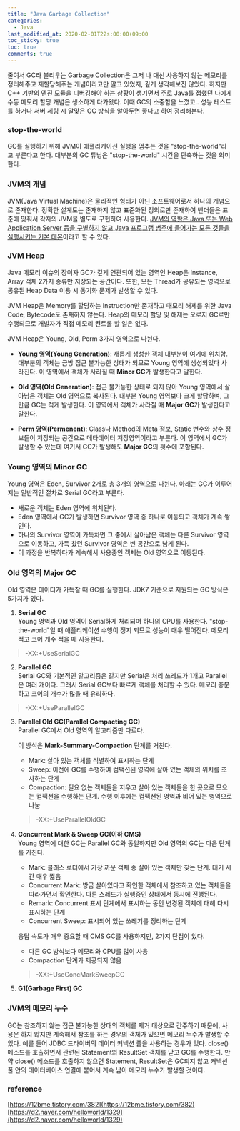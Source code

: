 ```yaml
---
title: "Java Garbage Collection"
categories:
  - Java
last_modified_at: 2020-02-01T22s:00:00+09:00
toc_sticky: true
toc: true
comments: true
---
```

줄여서 GC라 불리우는 Garbage Collection은 그저 나 대신 사용하지 않는 메모리를 정리해주고 재할당해주는 개념이라고만 알고 있었지, 깊게 생각해보진 않았다. 하지만 C++ 기반의 엔진 모듈을 디버깅해야 하는 상황이 생기면서 주로 Java를 접했던 나에게 수동 메모리 할당 개념은 생소하게 다가왔다. 이때 GC의 소중함을 느꼈고.. 성능 테스트를 하거나 서버 세팅 시 알맞은 GC 방식을 알아두면 좋다고 하여 정리해본다.

### stop-the-world
GC를 실행하기 위해 JVM이 애플리케이션 실행을 멈추는 것을 "stop-the-world"라고 부른다고 한다.
대부분의 GC 튜닝은 "stop-the-world" 시간을 단축하는 것을 의미한다.

### JVM의 개념
JVM(Java Virtual Machine)은 물리적인 형태가 아닌 소프트웨어로서 하나의 개념으로 존재한다. 정확한 설계도는 존재하지 않고 표준화된 정의로만 존재하여 벤더들은 표준에 맞춰서 각자의 JVM을 별도로 구현하여 사용한다. <u>JVM의 역할은 Java 또는 Web Application Server 등을 구별하지 않고 Java 프로그램 범주에 들어가는 모든 것들을 실행시키는 기본 데몬</u>이라고 할 수 있다.

### JVM Heap
Java 메모리 이슈의 장이자 GC가 깊게 연관되어 있는 영역인 Heap은 Instance, Array 객체 2가지 종류만 저장되는 공간이다. 또한, 모든 Thread가 공유되는 영역으로 공유된 Heap Data 이용 시 동기화 문제가 발생할 수 있다.

JVM Heap은 Memory를 할당하는 Instruction만 존재하고 매모리 해제를 위한 Java Code, Bytecode도 존재하지 않는다. Heap의 메모리 할당 및 해제는 오로지 GC로만 수행되므로 개발자가 직접 메모리 컨트롤 할 일은 없다.

JVM Heap은 Young, Old, Perm 3가지 영역으로 나뉜다.    
- <b>Young 영역(Young Generation)</b>: 새롭게 생성한 객체 대부분이 여기에 위치함. 대부분의 객체는 금방 접근 불가능한 상태가 되므로 Young 영역에 생성되었다 사라진다. 이 영역에서 객체가 사라질 때 <b>Minor GC</b>가 발생한다고 말한다.

- <b>Old 영역(Old Generation)</b>: 접근 불가능한 상태로 되지 않아 Young 영역에서 살아남은 객체는 Old 영역으로 복사된다. 대부분 Young 영역보다 크게 할당하며, 그만큼 GC는 적게 발생한다. 이 영역에서 객체가 사라질 때 <b>Major GC</b>가 발생한다고 말한다.

- <b>Perm 영역(Permenent)</b>: Class나 Method의 Meta 정보, Static 변수와 상수 정보들이 저장되는 공간으로 메타데이터 저장영역이라고 부른다. 이 영역에서 GC가 발생할 수 있는데 여기서 GC가 발생해도 <b>Major GC</b>의 횟수에 포함된다.

### Young 영역의 Minor GC
Young 영역은 Eden, Survivor 2개로 총 3개의 영역으로 나뉜다. 아래는 GC가 이루어지는 일반적인 절차로 Serial GC라고 부른다.

- 새로운 객체는 Eden 영역에 위치된다.
- Eden 영역에서 GC가 발생하면 Survivor 영역 중 하나로 이동되고 객체가 계속 쌓인다.
- 하나의 Survivor 영역이 가득차면 그 중에서 살아남은 객체는 다른 Survivor 영역으로 이동하고, 가득 찼던 Survivor 영역은 빈 공간으로 남게 된다.
- 이 과정을 반복하다가 계속해서 사용중인 객체는 Old 영역으로 이동된다.

### Old 영역의 Major GC
Old 영역은 데이터가 가득찰 때 GC를 실행한다. JDK7 기준으로 지원되는 GC 방식은 5가지가 있다.

1. <b>Serial GC</b>  
Young 영역과 Old 영역이 Serial하게 처리되며 하나의 CPU를 사용한다. "stop-the-world"일 때 애플리케이션 수행이 정지 되므로 성능이 매우 떨어진다. 메모리 적고 코어 개수 적을 때 사용한다.
> -XX:+UseSerialGC

2. <b>Parallel GC</b>    
Serial GC와 기본적인 알고리즘은 같지만 Serial은 처리 쓰레드가 1개고 Parallel은 여러 개이다. 그래서 Serial GC보다 빠르게 객체를 처리할 수 있다. 메모리 충분하고 코어의 개수가 많을 때 유리하다.
> -XX:+UseParallelGC

3. <b>Parallel Old GC(Parallel Compacting GC)</b>    
Parallel GC에서 Old 영역의 알고리즘만 다르다.  

      이 방식은 <b>Mark-Summary-Compaction</b> 단계를 거친다.
      - Mark: 살아 있는 객체를 식별하여 표시하는 단계
      - Sweep: 이전에 GC를 수행하여 컴팩션된 영역에 살아 있는 객체의 위치를 조사하는 단계
      - Compaction: 필요 없는 객체들을 지우고 살아 있는 객체들을 한 곳으로 모으는 컴팩션을 수행하는 단계. 수행 이후에는 컴팩션된 영역과 비어 있는 영역으로 나눔


      > -XX:+UseParallelOldGC

4. <b>Concurrent Mark & Sweep GC(이하 CMS)</b>    
Young 영역에 대한 GC는 Parallel GC와 동일하지만 Old 영역의 GC는 다음 단계를 거친다.
      - Mark: 클래스 로더에서 가장 까운 객체 중 살아 있는 객체만 찾는 단계. 대기 시간 매우 짧음
      - Concurrent Mark: 방금 살아있다고 확인한 객체에서 참조하고 있는 객체들을 따라가면서 확인한다. 다른 스레드가 실행중인 상태에서 동시에 진행된다.
      - Remark: Concurrent 표시 단계에서 표시하는 동안 변경된 객체에 대해 다시 표시하는 단계
      - Concurrent Sweep: 표시되어 있는  쓰레기를 정리하는 단계        

      응답 속도가 매우 중요할 때 CMS GC를 사용하지만, 2가지 단점이 있다.
      - 다른 GC 방식보다 메모리와 CPU를 많이 사용
      - Compaction 단계가 제공되지 않음

      >-XX:+UseConcMarkSweepGC

5. <b>G1(Garbage First) GC</b>    

### JVM의 메모리 누수
GC는 참조하지 않는 접근 불가능한 상태의 객체를 제거 대상으로 간주하기 때문에, 사용은 하지 않지만 계속해서 참조를 하는 경우의 객체가 있으면 메모리 누수가 발생할 수 있다. 예를 들어 JDBC 드라이버의 데이터 커넥션 풀을 사용하는 경우가 있다. close() 메소드를 호출하면서 관련된 Statement와 ResultSet 객체를 닫고 GC를 수행한다. 만약 close() 메소드를 호출하지 않으면 Statement, ResultSet은 GC되지 않고 커넥션 풀 안의 데이터베이스 연결에 붙어서 계속 남아 메모리 누수가 발생할 것이다.  


### reference
[https://12bme.tistory.com/382](https://12bme.tistory.com/382)     
[https://d2.naver.com/helloworld/1329](https://d2.naver.com/helloworld/1329)
